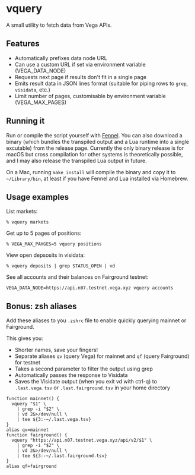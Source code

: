 # vquery

A small utility to fetch data from Vega APIs.


## Features

- Automatically prefixes data node URL
- Can use a custom URL if set via environment variable (VEGA_DATA_NODE)
- Requests next page if results don't fit in a single page
- Emits result data in JSON lines format (suitable for piping rows to `grep`, `visidata`, etc.)
- Limit number of pages, customisable by environment variable (VEGA_MAX_PAGES)


## Running it

Run or compile the script yourself with [Fennel](https://fennel-lang.org/). You can also download a binary (which bundles the transpiled output and a Lua runtime into a single excutable) from the release page. Currently the only binary release is for macOS but cross compilation for other systems is theoretically possible, and I may also release the transpiled Lua output in future.

On a Mac, running `make install` will compile the binary and copy it to `~/Library/bin`, at least if you have Fennel and Lua installed via Homebrew.


## Usage examples

List markets:

```
% vquery markets
```

Get up to 5 pages of positions:

```
% VEGA_MAX_PAHGES=5 vquery positions
```

View open depsosits in visidata:

```
% vquery deposits | grep STATUS_OPEN | vd
```

See all accounts and their balances on Fairground testnet:

```
VEGA_DATA_NODE=https://api.n07.testnet.vega.xyz vquery accounts
```


## Bonus: zsh aliases

Add these aliases to you `.zshrc` file to enable quickly querying mainnet or Fairground.

This gives you:
- Shorter names, save your fingers!
- Separate aliases `qv` (query Vega) for mainnet and `qf` (query Fairground) for testnet
- Takes a second parameter to filter the output using grep
- Automatically passes the response to Visidata
- Saves the Visidate output (when you exit vd with ctrl-q) to `.last.vega.tsv` or `.last.fairground.tsv` in your home directory

```
function mainnet() {
  vquery "$1" \
    | grep -i "$2" \
    | vd 2&>/dev/null \
    | tee ${3:-~/.last.vega.tsv}
}
alias qv=mainnet
function fairground() {
  vquery "https://api.n07.testnet.vega.xyz/api/v2/$1" \
    | grep -i "$2" \
    | vd 2&>/dev/null \
    | tee ${3:-~/.last.fairground.tsv}
}
alias qf=fairground
```
